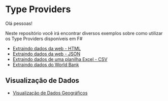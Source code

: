 # Type Providers

Olá pessoas!

Neste repositório você irá encontrar diversos exemplos sobre como utilizar os Type Providers disponíveis em F#

* [Extraindo dados da web - HTML](https://github.com/gabrielschade/TypeProviderSample/tree/master/HtmlTypeProviderSample)
* [Extraindo dados da web - JSON](https://github.com/gabrielschade/TypeProviderSample/tree/master/JsonTypeProviderSample/JsonTypeProviderSample)
* [Extraindo dados de uma planilha Excel - CSV](https://github.com/gabrielschade/TypeProviderSample/tree/master/CsvTypeProviderSample)
* [Extraindo dados do World Bank](https://github.com/gabrielschade/TypeProviderSample/tree/master/WorldBankTypeProviderSample)

## Visualização de Dados

* [Visualização de Dados Geográficos](https://github.com/gabrielschade/TypeProviderSample/tree/master/DataGeoVisualizationSample)
